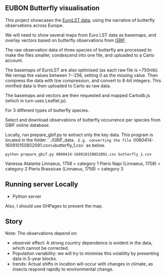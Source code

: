 ## EUBON Butterfly visualisation

This project showcases the [EuroLST data](http://www.geodati.fmach.it/eurolst.html),
using the narrative of butterfly observations across Europe.

We will need to show several maps from Euro LST data as basemaps, and overlay vectors based on
butterfly observations from [GBIF](http://www.gbif.org).

The raw observation data of three species of butterfly are processed to make the files smaller,
condescend into one file, and uploaded to a Carto account.

The basemaps of EuroLST are also optimised (as each raw file is ~750mb). We remap the values between 1--256,
setting 0 as the missing value. Then compress the data with lzw compression, and convert to 8-bit integers.
This minified data is then uploaded to Carto as raw data.

The basemaps and vectors are then requested and mapped Cartodb.js (which in turn uses Leaflet.js).

For 3 different types of butterfly species.

Select and download observations of butterfly occurrence per species from GBIF online database.

Locally, run prepare_gbif.py to extract only the key data. This program is located in the folder ``./GBIF_data`.
E.g. converting the file `0060414-160910150852091.csv` to `butterfly_1.csv` as below.

`python prepare_gbif.py 0060414-160910150852091.csv butterfly_1.csv`

Vanessa Atalanta Linnaeus, 1758 = category 1
Pieris Napi (Linnaeus, 1758) = category 2
Pieris Brassicae (Linnaeus, 1758) = category 3

## Running server Locally

* Python server

Also, I should use GHPages to present the map.

## Story

Note: The observations depend on:
* observer effect: A strong country dependence is evident in the data, which cannot be corrected.
* Population variability: we will try to minimise this volatility by presenting data in 5-year blocks.
* trends: Actual shifts in location will occur with changes in climate, as insects respond rapidly to environmental change.
